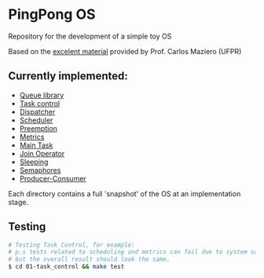 # PingPong OS

Repository for the development of a simple toy OS

Based on the [excelent material](http://wiki.inf.ufpr.br/maziero/doku.php?id=so:pingpongos) provided by Prof. Carlos Maziero (UFPR)

## Currently implemented:

- [Queue library](http://wiki.inf.ufpr.br/maziero/doku.php?id=so:biblioteca_de_filas)
- [Task control](http://wiki.inf.ufpr.br/maziero/doku.php?id=so:gestao_de_tarefas)
- [Dispatcher](http://wiki.inf.ufpr.br/maziero/doku.php?id=so:dispatcher)
- [Scheduler](http://wiki.inf.ufpr.br/maziero/doku.php?id=so:escalonador_por_prioridades)
- [Preemption](http://wiki.inf.ufpr.br/maziero/doku.php?id=so:preempcao_por_tempo)
- [Metrics](http://wiki.inf.ufpr.br/maziero/doku.php?id=so:contabilizacao)
- [Main Task](http://wiki.inf.ufpr.br/maziero/doku.php?id=so:tarefa_main)
- [Join Operator](http://wiki.inf.ufpr.br/maziero/doku.php?id=so:operador_join)
- [Sleeping](http://wiki.inf.ufpr.br/maziero/doku.php?id=so:sleeping)
- [Semaphores](http://wiki.inf.ufpr.br/maziero/doku.php?id=so:semaforos)
- [Producer-Consumer](http://wiki.inf.ufpr.br/maziero/doku.php?id=so:uso_de_semaforos)

Each directory contains a full 'snapshot' of the OS at an implementation stage.

## Testing 
```bash
# Testing Task Control, for example:
# p.s tests related to scheduling and metrics can fail due to system variations,
# but the overall result should look the same.
$ cd 01-task_control && make test
```
